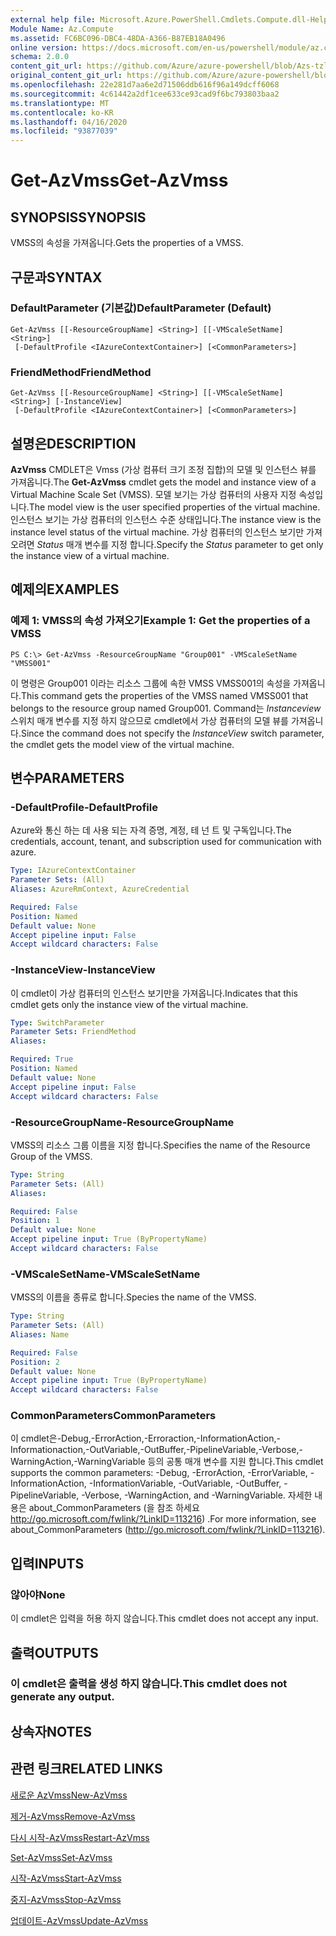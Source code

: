 ```yaml
---
external help file: Microsoft.Azure.PowerShell.Cmdlets.Compute.dll-Help-Help.xml
Module Name: Az.Compute
ms.assetid: FC6BC096-DBC4-48DA-A366-B87EB18A0496
online version: https://docs.microsoft.com/en-us/powershell/module/az.compute/get-azvmss
schema: 2.0.0
content_git_url: https://github.com/Azure/azure-powershell/blob/Azs-tzl/src/Compute/Compute/help/Get-AzVmss.md
original_content_git_url: https://github.com/Azure/azure-powershell/blob/Azs-tzl/src/Compute/Compute/help/Get-AzVmss.md
ms.openlocfilehash: 22e281d7aa6e2d71506ddb616f96a149dcff6068
ms.sourcegitcommit: 4c61442a2df1cee633ce93cad9f6bc793803baa2
ms.translationtype: MT
ms.contentlocale: ko-KR
ms.lasthandoff: 04/16/2020
ms.locfileid: "93877039"
---
```

# <span data-ttu-id="0cfb7-101">Get-AzVmss</span><span class="sxs-lookup"><span data-stu-id="0cfb7-101">Get-AzVmss</span></span>

## <span data-ttu-id="0cfb7-102">SYNOPSIS</span><span class="sxs-lookup"><span data-stu-id="0cfb7-102">SYNOPSIS</span></span>
<span data-ttu-id="0cfb7-103">VMSS의 속성을 가져옵니다.</span><span class="sxs-lookup"><span data-stu-id="0cfb7-103">Gets the properties of a VMSS.</span></span>

## <span data-ttu-id="0cfb7-104">구문과</span><span class="sxs-lookup"><span data-stu-id="0cfb7-104">SYNTAX</span></span>

### <span data-ttu-id="0cfb7-105">DefaultParameter (기본값)</span><span class="sxs-lookup"><span data-stu-id="0cfb7-105">DefaultParameter (Default)</span></span>
```
Get-AzVmss [[-ResourceGroupName] <String>] [[-VMScaleSetName] <String>]
 [-DefaultProfile <IAzureContextContainer>] [<CommonParameters>]
```

### <span data-ttu-id="0cfb7-106">FriendMethod</span><span class="sxs-lookup"><span data-stu-id="0cfb7-106">FriendMethod</span></span>
```
Get-AzVmss [[-ResourceGroupName] <String>] [[-VMScaleSetName] <String>] [-InstanceView]
 [-DefaultProfile <IAzureContextContainer>] [<CommonParameters>]
```

## <span data-ttu-id="0cfb7-107">설명은</span><span class="sxs-lookup"><span data-stu-id="0cfb7-107">DESCRIPTION</span></span>
<span data-ttu-id="0cfb7-108">**AzVmss** CMDLET은 Vmss (가상 컴퓨터 크기 조정 집합)의 모델 및 인스턴스 뷰를 가져옵니다.</span><span class="sxs-lookup"><span data-stu-id="0cfb7-108">The **Get-AzVmss** cmdlet gets the model and instance view of a Virtual Machine Scale Set (VMSS).</span></span>
<span data-ttu-id="0cfb7-109">모델 보기는 가상 컴퓨터의 사용자 지정 속성입니다.</span><span class="sxs-lookup"><span data-stu-id="0cfb7-109">The model view is the user specified properties of the virtual machine.</span></span>
<span data-ttu-id="0cfb7-110">인스턴스 보기는 가상 컴퓨터의 인스턴스 수준 상태입니다.</span><span class="sxs-lookup"><span data-stu-id="0cfb7-110">The instance view is the instance level status of the virtual machine.</span></span>
<span data-ttu-id="0cfb7-111">가상 컴퓨터의 인스턴스 보기만 가져오려면 *Status* 매개 변수를 지정 합니다.</span><span class="sxs-lookup"><span data-stu-id="0cfb7-111">Specify the *Status* parameter to get only the instance view of a virtual machine.</span></span>

## <span data-ttu-id="0cfb7-112">예제의</span><span class="sxs-lookup"><span data-stu-id="0cfb7-112">EXAMPLES</span></span>

### <span data-ttu-id="0cfb7-113">예제 1: VMSS의 속성 가져오기</span><span class="sxs-lookup"><span data-stu-id="0cfb7-113">Example 1: Get the properties of a VMSS</span></span>
```
PS C:\> Get-AzVmss -ResourceGroupName "Group001" -VMScaleSetName "VMSS001"
```

<span data-ttu-id="0cfb7-114">이 명령은 Group001 이라는 리소스 그룹에 속한 VMSS VMSS001의 속성을 가져옵니다.</span><span class="sxs-lookup"><span data-stu-id="0cfb7-114">This command gets the properties of the VMSS named VMSS001 that belongs to the resource group named Group001.</span></span>
<span data-ttu-id="0cfb7-115">Command는 *Instanceview* 스위치 매개 변수를 지정 하지 않으므로 cmdlet에서 가상 컴퓨터의 모델 뷰를 가져옵니다.</span><span class="sxs-lookup"><span data-stu-id="0cfb7-115">Since the command does not specify the *InstanceView* switch parameter, the cmdlet gets the model view of the virtual machine.</span></span>

## <span data-ttu-id="0cfb7-116">변수</span><span class="sxs-lookup"><span data-stu-id="0cfb7-116">PARAMETERS</span></span>

### <span data-ttu-id="0cfb7-117">-DefaultProfile</span><span class="sxs-lookup"><span data-stu-id="0cfb7-117">-DefaultProfile</span></span>
<span data-ttu-id="0cfb7-118">Azure와 통신 하는 데 사용 되는 자격 증명, 계정, 테 넌 트 및 구독입니다.</span><span class="sxs-lookup"><span data-stu-id="0cfb7-118">The credentials, account, tenant, and subscription used for communication with azure.</span></span>

```yaml
Type: IAzureContextContainer
Parameter Sets: (All)
Aliases: AzureRmContext, AzureCredential

Required: False
Position: Named
Default value: None
Accept pipeline input: False
Accept wildcard characters: False
```

### <span data-ttu-id="0cfb7-119">-InstanceView</span><span class="sxs-lookup"><span data-stu-id="0cfb7-119">-InstanceView</span></span>
<span data-ttu-id="0cfb7-120">이 cmdlet이 가상 컴퓨터의 인스턴스 보기만을 가져옵니다.</span><span class="sxs-lookup"><span data-stu-id="0cfb7-120">Indicates that this cmdlet gets only the instance view of the virtual machine.</span></span>

```yaml
Type: SwitchParameter
Parameter Sets: FriendMethod
Aliases: 

Required: True
Position: Named
Default value: None
Accept pipeline input: False
Accept wildcard characters: False
```

### <span data-ttu-id="0cfb7-121">-ResourceGroupName</span><span class="sxs-lookup"><span data-stu-id="0cfb7-121">-ResourceGroupName</span></span>
<span data-ttu-id="0cfb7-122">VMSS의 리소스 그룹 이름을 지정 합니다.</span><span class="sxs-lookup"><span data-stu-id="0cfb7-122">Specifies the name of the Resource Group of the VMSS.</span></span>

```yaml
Type: String
Parameter Sets: (All)
Aliases: 

Required: False
Position: 1
Default value: None
Accept pipeline input: True (ByPropertyName)
Accept wildcard characters: False
```

### <span data-ttu-id="0cfb7-123">-VMScaleSetName</span><span class="sxs-lookup"><span data-stu-id="0cfb7-123">-VMScaleSetName</span></span>
<span data-ttu-id="0cfb7-124">VMSS의 이름을 종류로 합니다.</span><span class="sxs-lookup"><span data-stu-id="0cfb7-124">Species the name of the VMSS.</span></span>

```yaml
Type: String
Parameter Sets: (All)
Aliases: Name

Required: False
Position: 2
Default value: None
Accept pipeline input: True (ByPropertyName)
Accept wildcard characters: False
```

### <span data-ttu-id="0cfb7-125">CommonParameters</span><span class="sxs-lookup"><span data-stu-id="0cfb7-125">CommonParameters</span></span>
<span data-ttu-id="0cfb7-126">이 cmdlet은-Debug,-ErrorAction,-Erroraction,-InformationAction,-Informationaction,-OutVariable,-OutBuffer,-PipelineVariable,-Verbose,-WarningAction,-WarningVariable 등의 공통 매개 변수를 지원 합니다.</span><span class="sxs-lookup"><span data-stu-id="0cfb7-126">This cmdlet supports the common parameters: -Debug, -ErrorAction, -ErrorVariable, -InformationAction, -InformationVariable, -OutVariable, -OutBuffer, -PipelineVariable, -Verbose, -WarningAction, and -WarningVariable.</span></span> <span data-ttu-id="0cfb7-127">자세한 내용은 about_CommonParameters (을 참조 하세요 http://go.microsoft.com/fwlink/?LinkID=113216) .</span><span class="sxs-lookup"><span data-stu-id="0cfb7-127">For more information, see about_CommonParameters (http://go.microsoft.com/fwlink/?LinkID=113216).</span></span>

## <span data-ttu-id="0cfb7-128">입력</span><span class="sxs-lookup"><span data-stu-id="0cfb7-128">INPUTS</span></span>

### <span data-ttu-id="0cfb7-129">않아야</span><span class="sxs-lookup"><span data-stu-id="0cfb7-129">None</span></span>
<span data-ttu-id="0cfb7-130">이 cmdlet은 입력을 허용 하지 않습니다.</span><span class="sxs-lookup"><span data-stu-id="0cfb7-130">This cmdlet does not accept any input.</span></span>

## <span data-ttu-id="0cfb7-131">출력</span><span class="sxs-lookup"><span data-stu-id="0cfb7-131">OUTPUTS</span></span>

### <span data-ttu-id="0cfb7-132">이 cmdlet은 출력을 생성 하지 않습니다.</span><span class="sxs-lookup"><span data-stu-id="0cfb7-132">This cmdlet does not generate any output.</span></span>

## <span data-ttu-id="0cfb7-133">상속자</span><span class="sxs-lookup"><span data-stu-id="0cfb7-133">NOTES</span></span>

## <span data-ttu-id="0cfb7-134">관련 링크</span><span class="sxs-lookup"><span data-stu-id="0cfb7-134">RELATED LINKS</span></span>

[<span data-ttu-id="0cfb7-135">새로운 AzVmss</span><span class="sxs-lookup"><span data-stu-id="0cfb7-135">New-AzVmss</span></span>](./New-AzVmss.md)

[<span data-ttu-id="0cfb7-136">제거-AzVmss</span><span class="sxs-lookup"><span data-stu-id="0cfb7-136">Remove-AzVmss</span></span>](./Remove-AzVmss.md)

[<span data-ttu-id="0cfb7-137">다시 시작-AzVmss</span><span class="sxs-lookup"><span data-stu-id="0cfb7-137">Restart-AzVmss</span></span>](./Restart-AzVmss.md)

[<span data-ttu-id="0cfb7-138">Set-AzVmss</span><span class="sxs-lookup"><span data-stu-id="0cfb7-138">Set-AzVmss</span></span>](./Set-AzVmss.md)

[<span data-ttu-id="0cfb7-139">시작-AzVmss</span><span class="sxs-lookup"><span data-stu-id="0cfb7-139">Start-AzVmss</span></span>](./Start-AzVmss.md)

[<span data-ttu-id="0cfb7-140">중지-AzVmss</span><span class="sxs-lookup"><span data-stu-id="0cfb7-140">Stop-AzVmss</span></span>](./Stop-AzVmss.md)

[<span data-ttu-id="0cfb7-141">업데이트-AzVmss</span><span class="sxs-lookup"><span data-stu-id="0cfb7-141">Update-AzVmss</span></span>](./Update-AzVmss.md)


